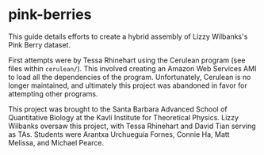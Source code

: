 # pink-berries

This guide details efforts to create a hybrid assembly of Lizzy Wilbanks's Pink Berry dataset. 

First attempts were by Tessa Rhinehart using the Cerulean program (see files within `cerulean/`). This involved creating an Amazon Web Services AMI to load all the dependencies of the program. Unfortunately, Cerulean is no longer maintained, and ultimately this project was abandoned in favor for attempting other programs.

This project was brought to the Santa Barbara Advanced School of Quantitative Biology at the Kavli Institute for Theoretical Physics. Lizzy Wilbanks oversaw this project, with Tessa Rhinehart and David Tian serving as TAs. Students were 
Arantxa Urchueguía Fornes, Connie Ha, Matt Melissa, and Michael Pearce.
